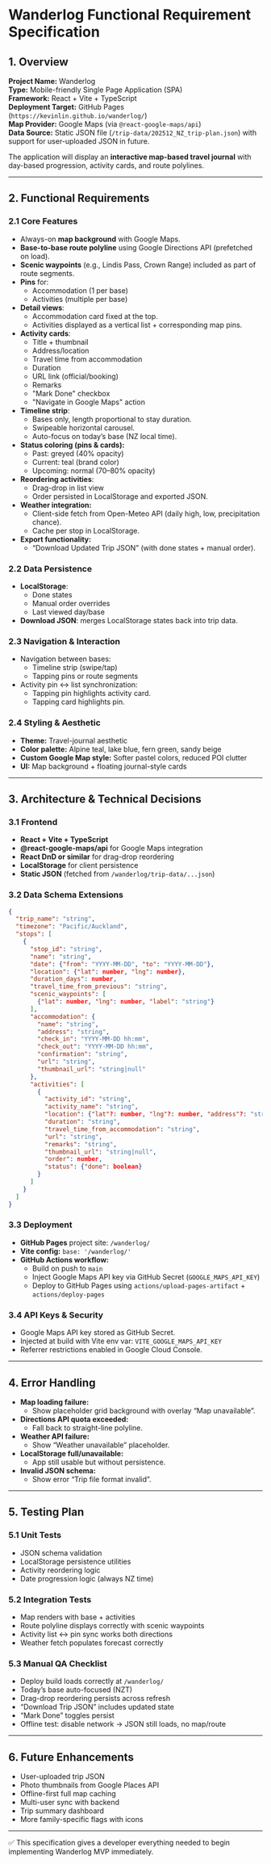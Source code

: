 # Wanderlog Functional Requirement Specification

## 1. Overview
**Project Name:** Wanderlog  
**Type:** Mobile-friendly Single Page Application (SPA)  
**Framework:** React + Vite + TypeScript  
**Deployment Target:** GitHub Pages (`https://kevinlin.github.io/wanderlog/`)  
**Map Provider:** Google Maps (via `@react-google-maps/api`)  
**Data Source:** Static JSON file (`/trip-data/202512_NZ_trip-plan.json`) with support for user-uploaded JSON in future.

The application will display an **interactive map-based travel journal** with day-based progression, activity cards, and route polylines.

---

## 2. Functional Requirements

### 2.1 Core Features
- Always-on **map background** with Google Maps.
- **Base-to-base route polyline** using Google Directions API (prefetched on load).
- **Scenic waypoints** (e.g., Lindis Pass, Crown Range) included as part of route segments.
- **Pins** for:
  - Accommodation (1 per base)
  - Activities (multiple per base)
- **Detail views**:
  - Accommodation card fixed at the top.
  - Activities displayed as a vertical list + corresponding map pins.
- **Activity cards**:
  - Title + thumbnail
  - Address/location
  - Travel time from accommodation
  - Duration
  - URL link (official/booking)
  - Remarks
  - "Mark Done" checkbox
  - "Navigate in Google Maps" action
- **Timeline strip**:
  - Bases only, length proportional to stay duration.
  - Swipeable horizontal carousel.
  - Auto-focus on today’s base (NZ local time).
- **Status coloring (pins & cards):**
  - Past: greyed (40% opacity)
  - Current: teal (brand color)
  - Upcoming: normal (70–80% opacity)
- **Reordering activities**:
  - Drag-drop in list view
  - Order persisted in LocalStorage and exported JSON.
- **Weather integration:**
  - Client-side fetch from Open-Meteo API (daily high, low, precipitation chance).
  - Cache per stop in LocalStorage.
- **Export functionality:**
  - “Download Updated Trip JSON” (with done states + manual order).

### 2.2 Data Persistence
- **LocalStorage**:
  - Done states
  - Manual order overrides
  - Last viewed day/base
- **Download JSON**: merges LocalStorage states back into trip data.

### 2.3 Navigation & Interaction
- Navigation between bases:
  - Timeline strip (swipe/tap)
  - Tapping pins or route segments
- Activity pin ↔ list synchronization:
  - Tapping pin highlights activity card.
  - Tapping card highlights pin.

### 2.4 Styling & Aesthetic
- **Theme:** Travel-journal aesthetic
- **Color palette:** Alpine teal, lake blue, fern green, sandy beige
- **Custom Google Map style:** Softer pastel colors, reduced POI clutter
- **UI:** Map background + floating journal-style cards

---

## 3. Architecture & Technical Decisions

### 3.1 Frontend
- **React + Vite + TypeScript**
- **@react-google-maps/api** for Google Maps integration
- **React DnD or similar** for drag-drop reordering
- **LocalStorage** for client persistence
- **Static JSON** (fetched from `/wanderlog/trip-data/...json`)

### 3.2 Data Schema Extensions
```json
{
  "trip_name": "string",
  "timezone": "Pacific/Auckland",
  "stops": [
    {
      "stop_id": "string",
      "name": "string",
      "date": {"from": "YYYY-MM-DD", "to": "YYYY-MM-DD"},
      "location": {"lat": number, "lng": number},
      "duration_days": number,
      "travel_time_from_previous": "string",
      "scenic_waypoints": [
        {"lat": number, "lng": number, "label": "string"}
      ],
      "accommodation": {
        "name": "string",
        "address": "string",
        "check_in": "YYYY-MM-DD hh:mm",
        "check_out": "YYYY-MM-DD hh:mm",
        "confirmation": "string",
        "url": "string",
        "thumbnail_url": "string|null"
      },
      "activities": [
        {
          "activity_id": "string",
          "activity_name": "string",
          "location": {"lat"?: number, "lng"?: number, "address"?: "string"},
          "duration": "string",
          "travel_time_from_accommodation": "string",
          "url": "string",
          "remarks": "string",
          "thumbnail_url": "string|null",
          "order": number,
          "status": {"done": boolean}
        }
      ]
    }
  ]
}
```

### 3.3 Deployment
- **GitHub Pages** project site: `/wanderlog/`
- **Vite config:** `base: '/wanderlog/'`
- **GitHub Actions workflow:**
  - Build on push to `main`
  - Inject Google Maps API key via GitHub Secret (`GOOGLE_MAPS_API_KEY`)
  - Deploy to GitHub Pages using `actions/upload-pages-artifact` + `actions/deploy-pages`

### 3.4 API Keys & Security
- Google Maps API key stored as GitHub Secret.
- Injected at build with Vite env var: `VITE_GOOGLE_MAPS_API_KEY`
- Referrer restrictions enabled in Google Cloud Console.

---

## 4. Error Handling
- **Map loading failure:**
  - Show placeholder grid background with overlay “Map unavailable”.
- **Directions API quota exceeded:**
  - Fall back to straight-line polyline.
- **Weather API failure:**
  - Show “Weather unavailable” placeholder.
- **LocalStorage full/unavailable:**
  - App still usable but without persistence.
- **Invalid JSON schema:**
  - Show error “Trip file format invalid”.

---

## 5. Testing Plan

### 5.1 Unit Tests
- JSON schema validation
- LocalStorage persistence utilities
- Activity reordering logic
- Date progression logic (always NZ time)

### 5.2 Integration Tests
- Map renders with base + activities
- Route polyline displays correctly with scenic waypoints
- Activity list ↔ pin sync works both directions
- Weather fetch populates forecast correctly

### 5.3 Manual QA Checklist
- Deploy build loads correctly at `/wanderlog/`
- Today’s base auto-focused (NZT)
- Drag-drop reordering persists across refresh
- “Download Trip JSON” includes updated state
- “Mark Done” toggles persist
- Offline test: disable network → JSON still loads, no map/route

---

## 6. Future Enhancements
- User-uploaded trip JSON
- Photo thumbnails from Google Places API
- Offline-first full map caching
- Multi-user sync with backend
- Trip summary dashboard
- More family-specific flags with icons

---

✅ This specification gives a developer everything needed to begin implementing Wanderlog MVP immediately.

